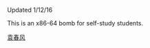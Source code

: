 Updated 1/12/16

This is an x86-64 bomb for self-study students. 


[袁春风](https://nju-ics.gitbooks.io/ics2015-programming-assignment/content/)